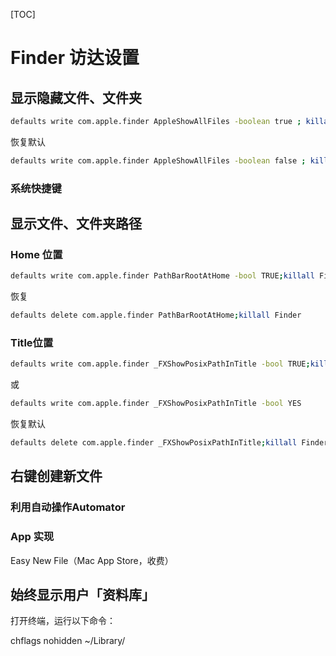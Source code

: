 [TOC]

# Finder 访达设置

## 显示隐藏文件、文件夹

```bash
defaults write com.apple.finder AppleShowAllFiles -boolean true ; killall Finder
```

恢复默认
```bash
defaults write com.apple.finder AppleShowAllFiles -boolean false ; killall Finder
```

### 系统快捷键

## 显示文件、文件夹路径

### Home 位置

```bash
defaults write com.apple.finder PathBarRootAtHome -bool TRUE;killall Finder
```

恢复

```bash
defaults delete com.apple.finder PathBarRootAtHome;killall Finder
```
### Title位置

```bash
defaults write com.apple.finder _FXShowPosixPathInTitle -bool TRUE;killall Finder
```
或
```bash
defaults write com.apple.finder _FXShowPosixPathInTitle -bool YES
```
恢复默认
```bash
defaults delete com.apple.finder _FXShowPosixPathInTitle;killall Finder
```

## 右键创建新文件

### 利用自动操作Automator

### App 实现

Easy New File（Mac App Store，收费）

## 始终显示用户「资料库」

打开终端，运行以下命令：

chflags nohidden ~/Library/